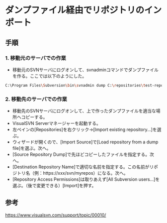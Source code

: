 ﻿# ダンプファイル経由でリポジトリのインポート

## 手順
### 1. 移動元のサーバでの作業

- 移動元のSVNサーバにログオンして、svnadminコマンドでダンプファイルを作る。ここでは以下のようにした。

```bash
C:\Program Files\Subversion\bin\svnadmin dump C:\repositories\test-repos-01 > c:\test-repos-01.dump
```

### 2. 移動先のサーバでの作業

- 移動先のSVNサーバにログオンして、上で作ったダンプファイルを適当な場所へコピーする。
- VisualSVN Serverマネージャーを起動する。
- 左ペインの[Repositories]を右クリック→[Import existing repository...]を選ぶ。
- ウィザードが開くので、[Import Source]で[Load repository from a dump file]を選ぶ。次へ。
- [Source Repository Dump]で先ほどコピーしたファイルを指定する。次へ。
- [Destination Repository Name]で適切な名前を指定する。この名前がリポジトリ名（例：https://xxx/svn/myrepos）になる。次へ。
- [Repository Access Permissions]は取りあえず[All Subversion users...]を選ぶ。（後で変更できる）[Import]を押す。

## 参考
https://www.visualsvn.com/support/topic/00010/
